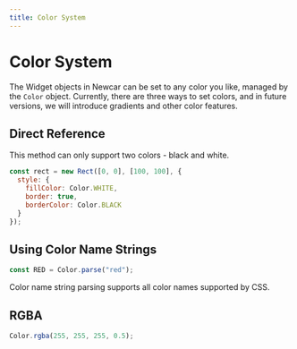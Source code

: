 ```yaml
---
title: Color System
---
```


# Color System

The Widget objects in Newcar can be set to any color you like, managed by the `Color` object. Currently, there are three ways to set colors, and in future versions, we will introduce gradients and other color features.

## Direct Reference

This method can only support two colors - black and white.

```javascript
const rect = new Rect([0, 0], [100, 100], {
  style: {
    fillColor: Color.WHITE,
    border: true,
    borderColor: Color.BLACK
  }
});
```

## Using Color Name Strings

```javascript
const RED = Color.parse("red");
```

Color name string parsing supports all color names supported by CSS.

## RGBA

```javascript
Color.rgba(255, 255, 255, 0.5);
```

